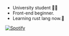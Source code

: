 - University student 🧑‍🎓
- Front-end beginner.
- Learning rust lang now.🦀

[![Spotify](https://spotify-github-readme.vercel.app/api/spotify)](https://open.spotify.com/collection/tracks:7lQasnlWcxSwfT17sFklTx)
